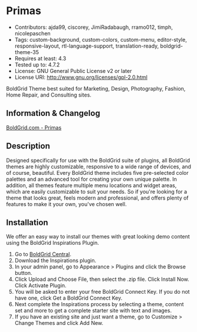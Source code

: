 # Primas
- Contributors: ajda99, ciscorey, JimiRadabaugh, rramo012, timph, nicolepaschen
- Tags: custom-background, custom-colors, custom-menu, editor-style, responsive-layout, rtl-language-support, translation-ready, boldgrid-theme-35
- Requires at least: 4.3
- Tested up to: 4.7.2
- License: GNU General Public License v2 or later
- License URI: http://www.gnu.org/licenses/gpl-2.0.html

BoldGrid Theme best suited for Marketing, Design, Photography, Fashion, Home Repair, and Consulting sites.

## Information & Changelog
[BoldGrid.com - Primas](https://www.boldgrid.com/wordpress-themes/primas/)

## Description
Designed specifically for use with the BoldGrid suite of plugins, all BoldGrid themes are highly customizable, responsive to a wide range of devices, and of course, beautiful. Every BoldGrid theme includes five pre-selected color palettes and an advanced tool for creating your own unique palette. In addition, all themes feature multiple menu locations and widget areas, which are easily customizable to suit your needs. So if you're looking for a theme that looks great, feels modern and professional, and offers plenty of features to make it your own, you've chosen well.

## Installation
We offer an easy way to install our themes with great looking demo content using the BoldGrid Inspirations Plugin.

1. Go to [BoldGrid Central](https://www.boldgrid.com/central/start-for-free/plugins).
2. Download the Inspirations plugin.
3. In your admin panel, go to Appearance > Plugins and click the Browse button.
4. Click Upload and Choose File, then select the .zip file. Click Install Now. Click Activate Plugin.
5. You will be asked to enter your free BoldGrid Connect Key. If you do not have one, click Get a BoldGrid Connect Key.
6. Next complete the Inspirations process by selecting a theme, content set and more to get a complete starter site with text and images.
7. If you have an existing site and just want a theme, go to Customize > Change Themes and click Add New.
